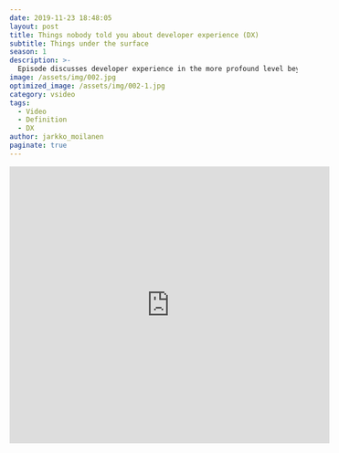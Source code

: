```yaml
---
date: 2019-11-23 18:48:05
layout: post
title: Things nobody told you about developer experience (DX) 
subtitle: Things under the surface
season: 1
description: >-
  Episode discusses developer experience in the more profound level beyond the traditional end result driven rhetorics
image: /assets/img/002.jpg
optimized_image: /assets/img/002-1.jpg
category: vsideo
tags:
  - Video
  - Definition
  - DX
author: jarkko_moilanen
paginate: true
---
```


<iframe width="560" height="485" src="https://www.youtube.com/embed/gqnWoh8o36M" frameborder="0" allow="accelerometer; autoplay; encrypted-media; gyroscope; picture-in-picture" allowfullscreen></iframe>
